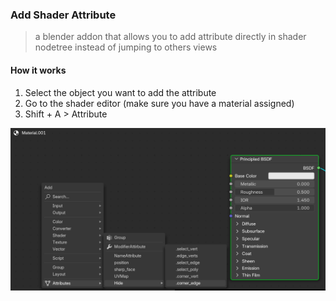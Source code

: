 ### Add Shader Attribute

> a blender addon that allows you to add attribute directly in shader nodetree instead of jumping to others views

#### How it works

1. Select the object you want to add the attribute
2. Go to the shader editor (make sure you have a material assigned)
3. Shift + A > Attribute

![1.png](docs/1.png)



